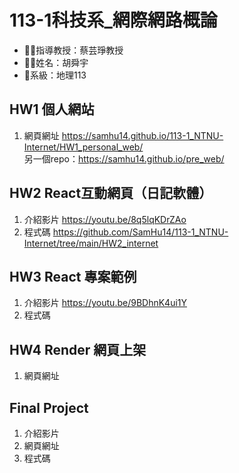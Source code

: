 # 113-1科技系_網際網路概論
- :woman_teacher:指導教授：蔡芸琤教授
- :man_student:姓名：胡舜宇
- :school:系級：地理113  
## HW1 個人網站
1. 網頁網址 https://samhu14.github.io/113-1_NTNU-Internet/HW1_personal_web/  
   另一個repo：https://samhu14.github.io/pre_web/
## HW2 React互動網頁（日記軟體）
1. 介紹影片 https://youtu.be/8q5lqKDrZAo  
2. 程式碼 https://github.com/SamHu14/113-1_NTNU-Internet/tree/main/HW2_internet
## HW3 React 專案範例
1. 介紹影片 https://youtu.be/9BDhnK4ui1Y
2. 程式碼 
## HW4 Render 網頁上架
1. 網頁網址
## Final Project
1. 介紹影片
2. 網頁網址
3. 程式碼
